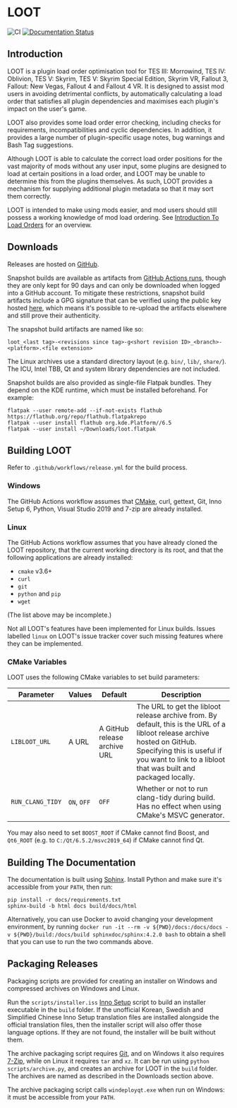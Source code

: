 # LOOT

![CI](https://github.com/loot/loot/workflows/CI/badge.svg?branch=master&event=push)
[![Documentation Status](https://readthedocs.org/projects/loot/badge/?version=latest)](https://loot.readthedocs.io/en/latest/?badge=latest)

## Introduction

LOOT is a plugin load order optimisation tool for TES III: Morrowind, TES IV: Oblivion, TES V: Skyrim, TES V: Skyrim Special Edition, Skyrim VR, Fallout 3, Fallout: New Vegas, Fallout 4 and Fallout 4 VR. It is designed to assist mod users in avoiding detrimental conflicts, by automatically calculating a load order that satisfies all plugin dependencies and maximises each plugin's impact on the user's game.

LOOT also provides some load order error checking, including checks for requirements, incompatibilities and cyclic dependencies. In addition, it provides a large number of plugin-specific usage notes, bug warnings and Bash Tag suggestions.

Although LOOT is able to calculate the correct load order positions for the vast majority of mods without any user input, some plugins are designed to load at certain positions in a load order, and LOOT may be unable to determine this from the plugins themselves. As such, LOOT provides a mechanism for supplying additional plugin metadata so that it may sort them correctly.

LOOT is intended to make using mods easier, and mod users should still possess a working knowledge of mod load ordering. See [Introduction To Load Orders](https://loot.github.io/docs/help/Introduction-To-Load-Orders) for an overview.

## Downloads

Releases are hosted on [GitHub](https://github.com/loot/loot/releases).

Snapshot builds are available as artifacts from [GitHub Actions runs](https://github.com/loot/loot/actions), though they are only kept for 90 days and can only be downloaded when logged into a GitHub account. To mitigate these restrictions, snapshot build artifacts include a GPG signature that can be verified using the public key hosted [here](https://loot.github.io/.well-known/openpgpkey/hu/mj86by43a9hz8y8rbddtx54n3bwuuucg), which means it's possible to re-upload the artifacts elsewhere and still prove their authenticity.

The snapshot build artifacts are named like so:

```
loot_<last tag>-<revisions since tag>-g<short revision ID>_<branch>-<platform>.<file extension>
```

The Linux archives use a standard directory layout (e.g. `bin/`, `lib/`, `share/`). The ICU, Intel TBB, Qt and system library dependencies are not included.

Snapshot builds are also provided as single-file Flatpak bundles. They depend on the KDE runtime, which must be installed beforehand. For example:

```
flatpak --user remote-add --if-not-exists flathub https://flathub.org/repo/flathub.flatpakrepo
flatpak --user install flathub org.kde.Platform//6.5
flatpak --user install ~/Downloads/loot.flatpak
```

## Building LOOT

Refer to `.github/workflows/release.yml` for the build process.

### Windows

The GitHub Actions workflow assumes that [CMake](https://cmake.org), curl, gettext, Git, Inno Setup 6, Python, Visual Studio 2019 and 7-zip are already installed.

### Linux

The GitHub Actions workflow assumes that you have already cloned the LOOT
repository, that the current working directory is its root, and that the
following applications are already installed:

- `cmake` v3.6+
- `curl`
- `git`
- `python` and `pip`
- `wget`

(The list above may be incomplete.)

Not all LOOT's features have been implemented for Linux builds. Issues labelled
`linux` on LOOT's issue tracker cover such missing features where they can be
implemented.

### CMake Variables

LOOT uses the following CMake variables to set build parameters:

Parameter | Values | Default |Description
----------|--------|---------|-----------
`LIBLOOT_URL` | A URL | A GitHub release archive URL | The URL to get the libloot release archive from. By default, this is the URL of a libloot release archive hosted on GitHub. Specifying this is useful if you want to link to a libloot that was built and packaged locally.
`RUN_CLANG_TIDY` | `ON`, `OFF` | `OFF` | Whether or not to run clang-tidy during build. Has no effect when using CMake's MSVC generator.

You may also need to set `BOOST_ROOT` if CMake cannot find Boost, and `Qt6_ROOT` (e.g. to `C:/Qt/6.5.2/msvc2019_64`) if CMake cannot find Qt.

## Building The Documentation

The documentation is built using [Sphinx](http://www.sphinx-doc.org/en/stable/). Install Python and make sure it's accessible from your `PATH`, then run:

```
pip install -r docs/requirements.txt
sphinx-build -b html docs build/docs/html
```

Alternatively, you can use Docker to avoid changing your development environment, by running `docker run -it --rm -v ${PWD}/docs:/docs/docs -v ${PWD}/build:/docs/build sphinxdoc/sphinx:4.2.0 bash` to obtain a shell that you can use to run the two commands above.

## Packaging Releases

Packaging scripts are provided for creating an installer on Windows and compressed archives on Windows and Linux.

Run the `scripts/installer.iss` [Inno Setup](http://www.jrsoftware.org/isinfo.php) script to build an installer executable in the `build` folder. If the unofficial Korean, Swedish and Simplified Chinese Inno Setup translation files are installed alongside the official translation files, then the installer script will also offer those language options. If they are not found, the installer will be built without them.

The archive packaging script requires [Git](https://git-scm.com/), and on Windows it also requires [7-Zip](https://www.7-zip.org/), while on Linux it requires `tar` and `xz`. It can be run using `python scripts/archive.py`, and creates an archive for LOOT in the `build` folder. The archives are named as described in the Downloads section above.

The archive packaging script calls `windeployqt.exe` when run on Windows: it must be accessible from your `PATH`.
